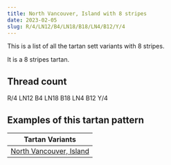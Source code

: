 ```yaml
---
title: North Vancouver, Island with 8 stripes
date: 2023-02-05
slug: R/4/LN12/B4/LN18/B18/LN4/B12/Y/4
---
```

This is a list of all the tartan sett variants with 8 stripes.

It is a 8 stripes tartan.


## Thread count
R/4 LN12 B4 LN18 B18 LN4 B12 Y/4

## Examples of this tartan pattern

| Tartan Variants |
|---------------|
| [North Vancouver, Island](/variants/r/4/ln12/b4/ln18/b18/ln4/b12/y/4-b304080-lne0e0e0-rc00000-yf0c000)||
